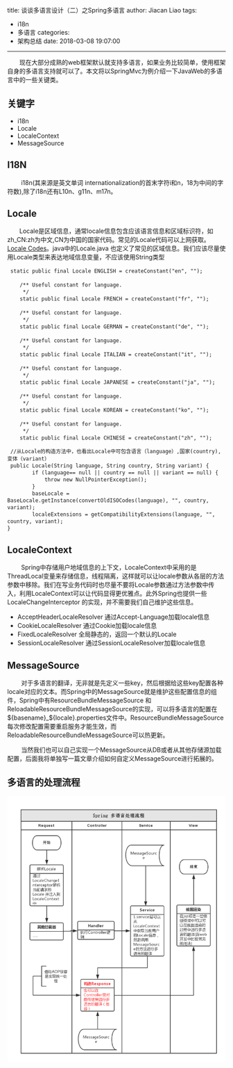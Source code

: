 title: 谈谈多语言设计（二）之Spring多语言
author: Jiacan Liao
tags:
  - i18n
  - 多语言
categories:
  - 架构总结
date: 2018-03-08 19:07:00
---
&emsp;&emsp;现在大部分成熟的web框架默认就支持多语言，如果业务比较简单，使用框架自身的多语言支持就可以了。本文将以SpringMvc为例介绍一下JavaWeb的多语言中的一些关键类。
## 关键字
- i18n
- Locale
- LocaleContext
- MessageSource

## I18N
&emsp;&emsp; i18n(其来源是英文单词 internationalization的首末字符i和n，18为中间的字符数),除了i18n还有L10n、g11n、m17n。

## Locale
&emsp;&emsp;Locale是区域信息，通常locale信息包含应该语言信息和区域标识符，如zh_CN:zh为中文,CN为中国的国家代码。常见的Locale代码可以上网获取。[ Locale Codes](https://www.science.co.il/language/Locale-codes.php)。java中的Locale.java 也定义了常见的区域信息。我们应该尽量使用Locale类型来表达地域信息变量，不应该使用String类型

```
 static public final Locale ENGLISH = createConstant("en", "");

    /** Useful constant for language.
     */
    static public final Locale FRENCH = createConstant("fr", "");

    /** Useful constant for language.
     */
    static public final Locale GERMAN = createConstant("de", "");

    /** Useful constant for language.
     */
    static public final Locale ITALIAN = createConstant("it", "");

    /** Useful constant for language.
     */
    static public final Locale JAPANESE = createConstant("ja", "");

    /** Useful constant for language.
     */
    static public final Locale KOREAN = createConstant("ko", "");

    /** Useful constant for language.
     */
    static public final Locale CHINESE = createConstant("zh", "");
```


```
 //从Locale的构造方法中，也看出Locale中可包含语言（language）,国家(country),变体（variant）
 public Locale(String language, String country, String variant) {
        if (language== null || country == null || variant == null) {
            throw new NullPointerException();
        }
        baseLocale = BaseLocale.getInstance(convertOldISOCodes(language), "", country, variant);
        localeExtensions = getCompatibilityExtensions(language, "", country, variant);
}
```
## LocaleContext
&emsp;&emsp; Spring中存储用户地域信息的上下文，LocaleContext中采用的是ThreadLocal变量来存储信息，线程隔离，这样就可以让locale参数从各层的方法参数中移除。我们在写业务代码时也尽量不要将Locale参数通过方法参数中传入，利用LocaleContext可以让代码显得更优雅点。此外Spring也提供一些LocaleChangeInterceptor 的实现，并不需要我们自己维护这些信息。
- AcceptHeaderLocaleResolver  通过Accept-Language加载locale信息
- CookieLocaleResolver 通过Cookie加载locale信息
- FixedLocaleResolver  全局静态的，返回一个默认的Locale
- SessionLocaleResolver 通过SessionLocaleResolver加载locale信息

## MessageSource
&emsp;&emsp; 对于多语言的翻译，无非就是先定义一些key，然后根据给这些key配置各种locale对应的文本。而Spring中的MessageSource就是维护这些配置信息的组件，Spring中有ResourceBundleMessageSource 和 ReloadableResourceBundleMessageSource的实现，可以将多语言的配置在${basename}_${locale}.properties文件中。ResourceBundleMessageSource 每次修改配置需要重启服务才能生效，而ReloadableResourceBundleMessageSource可以热更新。

&emsp;&emsp; 当然我们也可以自己实现一个MessageSource从DB或者从其他存储源加载配置，后面我将单独写一篇文章介绍如何自定义MessageSource进行拓展的。


## 多语言的处理流程

![upload successful](/images/pasted-1.png)